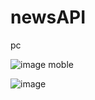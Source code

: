 # newsAPI
pc

![image](https://github.com/moojaa/newsAPI/assets/129938297/1f486fc0-e912-4d66-a0f3-e3af8f4b4adc)
moble

![image](https://github.com/moojaa/newsAPI/assets/129938297/8cca2de4-a647-4ef3-9ebd-6a6c045913dd)
